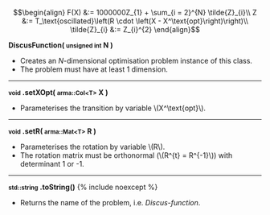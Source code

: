$$\begin{align}
F(X) &:= 1000000Z_{1} + \sum_{i = 2}^{N} \tilde{Z}_{i}\\
Z &:= T_\text{oscillated}\left(R \cdot \left(X - X^\text{opt}\right)\right)\\
\tilde{Z}_{i} &:= Z_{i}^{2}
\end{align}$$

**DiscusFunction( <small>unsigned int</small> N )**

- Creates an *N*-dimensional optimisation problem instance of this class.
- The problem must have at least 1 dimension.

---
**<small>void</small> .setXOpt( <small>arma::Col&lt;T&gt;</small> X )**

- Parameterises the transition by variable \\(X^\text{opt}\\).

---
**<small>void</small> .setR( <small>arma::Mat&lt;T&gt;</small> R )**

- Parameterises the rotation by variable \\(R\\).
- The rotation matrix must be orthonormal (\\(R^{t} = R^{-1}\\)) with determinant 1 or -1.

---
**<small>std::string</small> .toString()** {% include noexcept %}

- Returns the name of the problem, i.e. *Discus-function*.